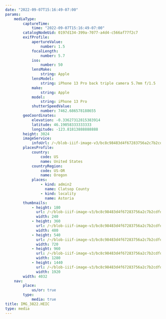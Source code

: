 ```yaml
---
date: "2022-09-07T15:16:49-07:00"
params:
    mediaType:
        captureTime:
            time: "2022-09-07T15:16:49-07:00"
        catalogNodeUid: 0197d134-399a-7077-a4d4-c566af77f2c7
        exifProfile:
            apertureValue:
                number: 1.5
            focalLength:
                number: 5.7
            iso:
                number: 50
            lensMake:
                string: Apple
            lensModel:
                string: iPhone 13 Pro back triple camera 5.7mm f/1.5
            make:
                string: Apple
            model:
                string: iPhone 13 Pro
            shutterSpeedValue:
                number: 7462.686578188655
        geoCoordinates:
            elevation: -0.33627312815383914
            latitude: 46.19058333333333
            longitude: -123.81813888888888
        height: 3024
        imageService:
            infoUrl: /~/blob-iiif-image-v3/bc8c98483d4f67283756a2c7b2cdfdef1c062e512c9fdf19e5169212120e285b/info.json
        placesProfile:
            country:
                code: US
                name: United States
            countryRegion:
                code: US-OR
                name: Oregon
            places:
                - kind: admin2
                  name: Clatsop County
                - kind: locality
                  name: Astoria
        thumbnails:
            - height: 180
              url: /~/blob-iiif-image-v3/bc8c98483d4f67283756a2c7b2cdfdef1c062e512c9fdf19e5169212120e285b/full/240%2C180/0/default.jpg
              width: 240
            - height: 360
              url: /~/blob-iiif-image-v3/bc8c98483d4f67283756a2c7b2cdfdef1c062e512c9fdf19e5169212120e285b/full/480%2C360/0/default.jpg
              width: 480
            - height: 540
              url: /~/blob-iiif-image-v3/bc8c98483d4f67283756a2c7b2cdfdef1c062e512c9fdf19e5169212120e285b/full/720%2C540/0/default.jpg
              width: 720
            - height: 960
              url: /~/blob-iiif-image-v3/bc8c98483d4f67283756a2c7b2cdfdef1c062e512c9fdf19e5169212120e285b/full/1280%2C960/0/default.jpg
              width: 1280
            - height: 1440
              url: /~/blob-iiif-image-v3/bc8c98483d4f67283756a2c7b2cdfdef1c062e512c9fdf19e5169212120e285b/full/1920%2C1440/0/default.jpg
              width: 1920
        width: 4032
    nav:
        place:
            us/or: true
        type:
            media: true
title: IMG_3822.HEIC
type: media
---
```

